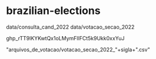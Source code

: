 # brazilian-elections

data/consulta_cand_2022
data/votacao_secao_2022

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

"arquivos_de_votacao/votacao_secao_2022_"+sigla+".csv"
